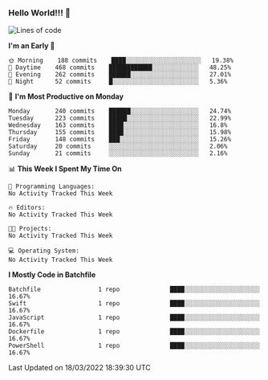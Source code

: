 ### Hello World!!! 👋

<!--
**kekotek/kekotek** is a ✨ _special_ ✨ repository because its `README.md` (this file) appears on your GitHub profile.

Here are some ideas to get you started:

- 🔭 I’m currently working on ...
- 🌱 I’m currently learning ...
- 👯 I’m looking to collaborate on ...
- 🤔 I’m looking for help with ...
- 💬 Ask me about ...
- 📫 How to reach me: ...
- 😄 Pronouns: ...
- ⚡ Fun fact: ...
-->

<!--START_SECTION:waka-->
![Lines of code](https://img.shields.io/badge/From%20Hello%20World%20I%27ve%20Written-19%20Thousand%20lines%20of%20code-blue)

**I'm an Early 🐤** 

```text
🌞 Morning    188 commits    ████░░░░░░░░░░░░░░░░░░░░░   19.38% 
🌆 Daytime    468 commits    ████████████░░░░░░░░░░░░░   48.25% 
🌃 Evening    262 commits    ██████░░░░░░░░░░░░░░░░░░░   27.01% 
🌙 Night      52 commits     █░░░░░░░░░░░░░░░░░░░░░░░░   5.36%

```
📅 **I'm Most Productive on Monday** 

```text
Monday       240 commits    ██████░░░░░░░░░░░░░░░░░░░   24.74% 
Tuesday      223 commits    █████░░░░░░░░░░░░░░░░░░░░   22.99% 
Wednesday    163 commits    ████░░░░░░░░░░░░░░░░░░░░░   16.8% 
Thursday     155 commits    ████░░░░░░░░░░░░░░░░░░░░░   15.98% 
Friday       148 commits    ███░░░░░░░░░░░░░░░░░░░░░░   15.26% 
Saturday     20 commits     ░░░░░░░░░░░░░░░░░░░░░░░░░   2.06% 
Sunday       21 commits     ░░░░░░░░░░░░░░░░░░░░░░░░░   2.16%

```


📊 **This Week I Spent My Time On** 

```text
💬 Programming Languages: 
No Activity Tracked This Week

🔥 Editors: 
No Activity Tracked This Week

🐱‍💻 Projects: 
No Activity Tracked This Week

💻 Operating System: 
No Activity Tracked This Week

```

**I Mostly Code in Batchfile** 

```text
Batchfile                1 repo              ████░░░░░░░░░░░░░░░░░░░░░   16.67% 
Swift                    1 repo              ████░░░░░░░░░░░░░░░░░░░░░   16.67% 
JavaScript               1 repo              ████░░░░░░░░░░░░░░░░░░░░░   16.67% 
Dockerfile               1 repo              ████░░░░░░░░░░░░░░░░░░░░░   16.67% 
PowerShell               1 repo              ████░░░░░░░░░░░░░░░░░░░░░   16.67%

```



 Last Updated on 18/03/2022 18:39:30 UTC
<!--END_SECTION:waka-->
